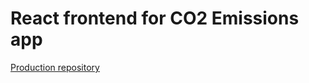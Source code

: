 # React frontend for CO2 Emissions app

[Production repository](https://github.com/jesushilden/CO2-emissions)